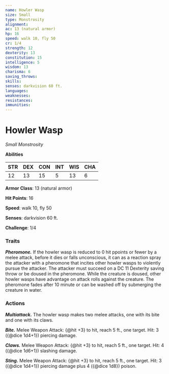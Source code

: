 ```yaml
---
name: Howler Wasp
size: Small
type: Monstrosity
alignment: 
ac: 13 (natural armor)
hp: 16
speed: walk 10, fly 50
cr: 1/4
strength: 12
dexterity: 13
constitution: 15
intelligence: 5
wisdom: 13
charisma: 6
saving_throws:
skills:
senses: darkvision 60 ft.
languages:
weaknesses:
resistances:
immunities:
---
```


# Howler Wasp

*Small Monstrosity*

**Abilities**

| STR | DEX | CON | INT | WIS | CHA |
| --- | --- | --- | --- | --- | --- |
| 12 | 13 | 15 | 5 | 13 | 6 |

**Armor Class**: 13 (natural armor)

**Hit Points**: 16

**Speed**: walk 10, fly 50

**Senses**: darkvision 60 ft.

**Challenge**: 1/4

### Traits
***Pheromone.*** If the howler wasp is reduced to 0 hit ppoints or fewer by a melee attack, before it dies or falls unconscious, it can as a reaction spray the attacker with a pheromone that incites other howler wasps to violently pursue the attacker. The attacker must succeed on a DC 11 Dexterity saving throw or be doused in the pheromone. While the creature is doused, other howler wasps have advantage on attack rolls against the creature. The pheromone fades after 10 minute or can be washed off by submerging the creature in water.

### Actions
***Multiattack.*** The howler wasp makes two melee attacks, one with its bite and one with its claws.

***Bite.*** Melee Weapon Attack: {@hit +3} to hit, reach 5 ft., one target. Hit: 3 ({@dice 1d4+1}) piercing damage.

***Claws.*** Melee Weapon Attack: {@hit +3} to hit, reach 5 ft., one target. Hit: 4 ({@dice 1d6+1}) slashing damage.

***Sting.*** Melee Weapon Attack: {@hit +3} to hit, reach 5 ft., one target. Hit: 3 ({@dice 1d4+1}) piercing damage plus 4 ({@dice 1d8}) poison.

